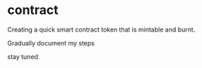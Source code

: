 # contract

Creating a quick smart contract token that is mintable and burnt.

Gradually document my steps

stay tuned
